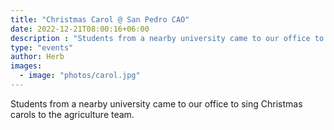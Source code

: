 ```yaml
---
title: "Christmas Carol @ San Pedro CAO"
date: 2022-12-21T08:00:16+06:00
description : "Students from a nearby university came to our office to sing Christmas carols to the agriculture team"
type: "events"
author: Herb
images:
  - image: "photos/carol.jpg"
---
```



Students from a nearby university came to our office to sing Christmas carols to the agriculture team.  

